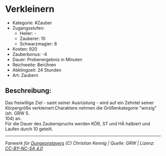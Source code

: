 # Verkleinern  
- Kategorie: #Zauber  
- Zugangsstufen:  
  - Heiler: -  
  - Zauberer: 10  
  - Schwarzmagier: 8  
- Kosten: 920  
- Zauberbonus: -4  
- Dauer: Probenergebnis in Minuten  
- Reichweite: Berühren  
- Abklingzeit: 24 Stunden  
- Art: Zaubern     

## Beschreibung:
Das freiwillige Ziel - samt seiner Ausrüstung - wird auf ein Zehntel seiner Körpergröße verkleinert.Charaktere nehmen die Größenkategorie "winzig" (sh. GRW S.<br>104) an.<br>Für die Dauer des Zauberspruchs werden KÖR, ST und HÄ halbiert und Laufen durch 10 geteilt.


___
*Fanwerk für [Dungeonslayers](https://www.dungeonslayers.net/) (C) Christian Kennig | Quelle: GRW | Lizenz: [CC-BY-NC-SA 4.0](https://creativecommons.org/licenses/by-nc-sa/4.0/deed.de)*